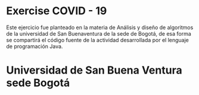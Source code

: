 # Exercise COVID - 19

Este ejercicio fue planteado en la materia de Análisis y diseño de algoritmos de la universidad de San Buenaventura de la sede de Bogotá, de esa forma se compartirá el código fuente de la actividad desarrollada por el lenguaje de programación Java.

# Universidad de San Buena Ventura sede Bogotá 

